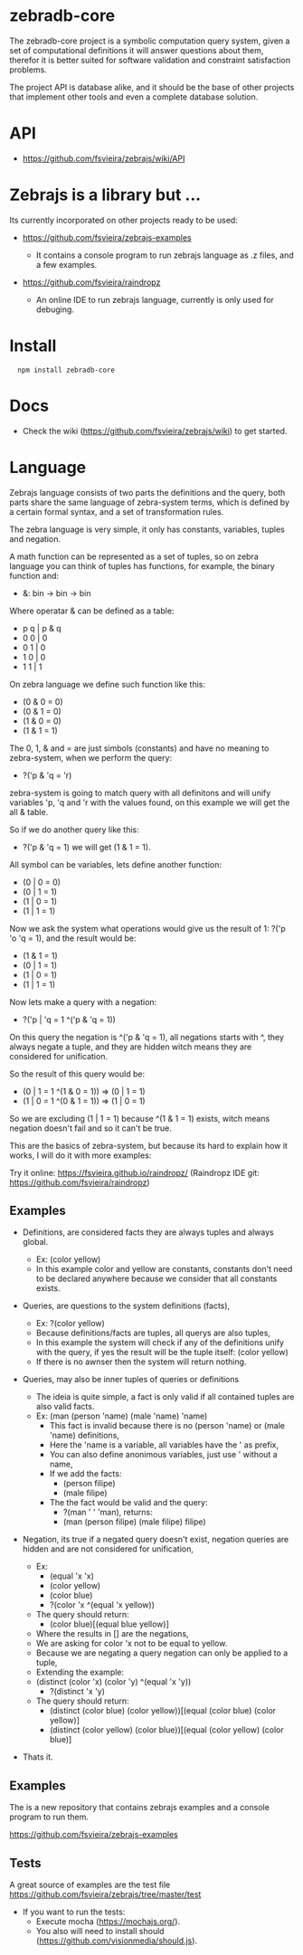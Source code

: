# zebradb-core

The zebradb-core project is a symbolic computation query system, given a set of computational definitions it will
answer questions about them, therefor it is better suited for software validation and constraint satisfaction problems.

The project API is database alike, and it should be the base of other projects that implement other tools and even a complete database solution.

# API
 * https://github.com/fsvieira/zebrajs/wiki/API

# Zebrajs is a library but ...
Its currently incorporated on other projects ready to be used:

* https://github.com/fsvieira/zebrajs-examples
   * It contains a console program to run zebrajs language as .z files, and a few examples.

* https://github.com/fsvieira/raindropz
   * An online IDE to run zebrajs language, currently is only used for debuging.

# Install

```
  npm install zebradb-core
```

# Docs
  * Check the wiki (https://github.com/fsvieira/zebrajs/wiki) to get started.

# Language

Zebrajs language consists of two parts the definitions and the query, both parts share the same language of zebra-system terms, which is defined by
a certain formal syntax, and a set of transformation rules.

The zebra language is very simple, it only has constants, variables, tuples and negation.

A math function can be represented as a set of tuples, so on zebra language you can think of tuples has functions,
for example, the binary function and:
  * &: bin -> bin -> bin

Where operatar & can be defined as a table:
 * p q | p & q
 * 0 0 | 0
 * 0 1 | 0
 * 1 0 | 0
 * 1 1 | 1

On zebra language we define such function like this:
 * (0 & 0 = 0)
 * (0 & 1 = 0)
 * (1 & 0 = 0)
 * (1 & 1 = 1)

The 0, 1, & and = are just simbols (constants) and have no meaning to zebra-system, when we perform
the query:
 * ?('p & 'q = 'r)

zebra-system is going to match query with all definitons and will unify variables 'p, 'q and 'r with the
values found, on this example we will get the all & table.

So if we do another query like this:
 * ?('p & 'q = 1) we will get (1 & 1 = 1).

All symbol can be variables, lets define another function:
 * (0 | 0 = 0)
 * (0 | 1 = 1)
 * (1 | 0 = 1)
 * (1 | 1 = 1)

Now we ask the system what operations would give us the result of 1: ?('p 'o 'q = 1), and
the result would be:
 * (1 & 1 = 1)
 * (0 | 1 = 1)
 * (1 | 0 = 1)
 * (1 | 1 = 1)

Now lets make a query with a negation:

* ?('p | 'q = 1 ^('p & 'q = 1))

On this query the negation is ^('p & 'q = 1), all negations starts with ^, they always negate a tuple, and
they are hidden witch means they are considered for unification.

So the result of this query would be:
 * (0 | 1 = 1 ^(1 & 0 = 1)) => (0 | 1 = 1)
 * (1 | 0 = 1 ^(0 & 1 = 1)) => (1 | 0 = 1)

So we are excluding (1 | 1 = 1) because ^(1 & 1 = 1) exists, witch means negation doesn't fail and so it can't be true.

This are the basics of zebra-system, but because its hard to explain how it works, I will do it with more examples:

Try it online: https://fsvieira.github.io/raindropz/ (Raindropz IDE git: https://github.com/fsvieira/raindropz)

## Examples

* Definitions, are considered facts they are always tuples and always global.
  * Ex: (color yellow)
  * In this example color and yellow are constants, constants don't need to be declared anywhere
because we consider that all constants exists.
* Queries, are questions to the system definitions (facts),
  * Ex: ?(color yellow)
  * Because definitions/facts are tuples, all querys are also tuples,
  * In this example the system will check if any of the definitions unify with the query,
    if yes the result will be the tuple itself: (color yellow)
  * If there is no awnser then the system will return nothing.
* Queries, may also be inner tuples of queries or definitions
  * The ideia is quite simple, a fact is only valid if all contained tuples are also valid facts.
  * Ex: (man (person 'name) (male 'name) 'name)
    * This fact is invalid because there is no (person 'name) or (male 'name) definitions,
    * Here the 'name is a variable, all variables have the ' as prefix,
    * You can also define anonimous variables, just use ' without a name,
    * If we add the facts:
      * (person filipe)
      * (male filipe)
    * The the fact would be valid and the query:
      * ?(man ' ' 'man), returns:
      * (man (person filipe) (male filipe) filipe)
* Negation, its true if a negated query doesn't exist, negation queries are hidden and are not considered for unification,
  * Ex:
    * (equal 'x 'x)
    * (color yellow)
    * (color blue)
    * ?(color 'x ^(equal 'x yellow))
  * The query should return:
    * (color blue)[(equal blue yellow)]
  * Where the results in [] are the negations,
  * We are asking for color 'x not to be equal to yellow.
  * Because we are negating a query negation can only be applied to a tuple,
  * Extending the example:
  * (distinct (color 'x) (color 'y) ^(equal 'x 'y))
    * ?(distinct 'x 'y)
  * The query should return:
    * (distinct (color blue) (color yellow))[(equal (color blue) (color yellow)]
    * (distinct (color yellow) (color blue))[(equal (color yellow) (color blue)]

* Thats it.

## Examples
The is a new repository that contains zebrajs examples and a console program to run them.

https://github.com/fsvieira/zebrajs-examples


## Tests

A great source of examples are the test file https://github.com/fsvieira/zebrajs/tree/master/test

* If you want to run the tests:
  * Execute mocha (https://mochajs.org/).
  * You also will need to install should (https://github.com/visionmedia/should.js).

